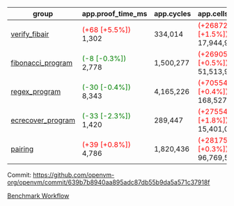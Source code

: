 | group | app.proof_time_ms | app.cycles | app.cells_used | leaf.proof_time_ms | leaf.cycles | leaf.cells_used |
| -- | -- | -- | -- | -- | -- | -- |
| [verify_fibair](https://github.com/openvm-org/openvm/blob/benchmark-results/benchmarks-pr/1532/verify_fibair-639b7b8940aa895adc87db55b9da5a571c37918f.md) |<span style='color: red'>(+68 [+5.5%])</span> 1,302 |  334,014 | <span style='color: red'>(+268728 [+1.5%])</span> 17,944,910 |- | - | - |
| [fibonacci_program](https://github.com/openvm-org/openvm/blob/benchmark-results/benchmarks-pr/1532/fibonacci-639b7b8940aa895adc87db55b9da5a571c37918f.md) |<span style='color: green'>(-8 [-0.3%])</span> 2,778 |  1,500,277 | <span style='color: red'>(+269054 [+0.5%])</span> 51,513,917 |- | - | - |
| [regex_program](https://github.com/openvm-org/openvm/blob/benchmark-results/benchmarks-pr/1532/regex-639b7b8940aa895adc87db55b9da5a571c37918f.md) |<span style='color: green'>(-30 [-0.4%])</span> 8,343 |  4,165,226 | <span style='color: red'>(+705544 [+0.4%])</span> 168,527,416 |- | - | - |
| [ecrecover_program](https://github.com/openvm-org/openvm/blob/benchmark-results/benchmarks-pr/1532/ecrecover-639b7b8940aa895adc87db55b9da5a571c37918f.md) |<span style='color: green'>(-33 [-2.3%])</span> 1,420 |  289,447 | <span style='color: red'>(+275544 [+1.8%])</span> 15,401,090 |- | - | - |
| [pairing](https://github.com/openvm-org/openvm/blob/benchmark-results/benchmarks-pr/1532/pairing-639b7b8940aa895adc87db55b9da5a571c37918f.md) |<span style='color: red'>(+39 [+0.8%])</span> 4,786 |  1,820,436 | <span style='color: red'>(+281757 [+0.3%])</span> 96,769,524 |- | - | - |


Commit: https://github.com/openvm-org/openvm/commit/639b7b8940aa895adc87db55b9da5a571c37918f

[Benchmark Workflow](https://github.com/openvm-org/openvm/actions/runs/14136879660)
